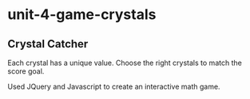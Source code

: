 # unit-4-game-crystals
## Crystal Catcher
Each crystal has a unique value. Choose the right crystals to match the score goal. 

Used JQuery and Javascript to create an interactive math game.

